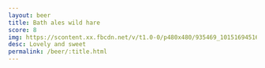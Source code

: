 ```yaml
---
layout: beer
title: Bath ales wild hare
score: 8
img: https://scontent.xx.fbcdn.net/v/t1.0-0/p480x480/935469_10151694516713745_1078233688_n.jpg?oh=83b76cdb273ea8837992a980e0686a71&oe=58C81C45
desc: Lovely and sweet
permalink: /beer/:title.html
---
```

